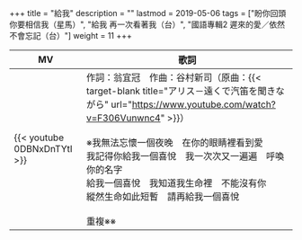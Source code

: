+++
title = "給我"
description = ""
lastmod = 2019-05-06
tags = ["盼你回頭 你要相信我（星馬）", "給我 再一次看著我（台）", "國語專輯2 遲來的愛／依然不會忘記（台）"]
weight = 11
+++

MV  | 歌詞  
--------------|-------
{{< youtube 0DBNxDnTYtI >}}|作詞：翁宜冠　作曲：谷村新司（原曲：{{< target-blank title="アリス－遠くで汽笛を聞きながら" url="https://www.youtube.com/watch?v=F306Vunwnc4" >}}）<br/><br/>※我無法忘懷一個夜晚　在你的眼睛裡看到愛<br/>我記得你給我一個喜悅　我一次次又一遍遍　呼喚你的名字<br/>給我一個喜悅　我知道我生命裡　不能沒有你<br/>縱然生命如此短暫　請再給我一個喜悅<br/> <br/>重複※※  